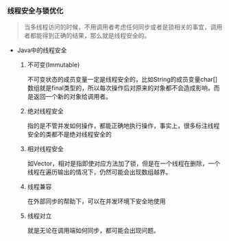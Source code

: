 ### 线程安全与锁优化

> 当多线程访问的时候，不用调用者考虑任何同步或者是锁相关的事宜，调用者都能得到正确的结果，那么就是线程安全的。



- Java中的线程安全

  1. 不可变(Immutable)

     不可变状态的成员变量一定是线程安全的，比如String的成员变量char[]数组就是final类型的，所以每次操作后对原来的对象都不会造成影响，而是返回一个新的对象给调用者。

  2. 绝对线程安全

     指的是不管并发如何操作，都能正确地执行操作，事实上，很多标注线程安全的类都不是绝对线程安全的

  3. 相对线程安全

     如Vector，相对是指即使对应方法加了锁，但是在一个线程在删除，一个线程在遍历输出的情况下，仍然可能会出现数组越界。

  4. 线程兼容

     在外部同步的帮助下，可以在并发环境下安全地使用

  5. 线程对立

     就是无论在调用端如何同步，都可能会出现问题。